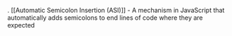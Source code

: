 . [[Automatic Semicolon Insertion (ASI)]] - A mechanism in JavaScript that automatically adds semicolons to end lines of code where they are expected